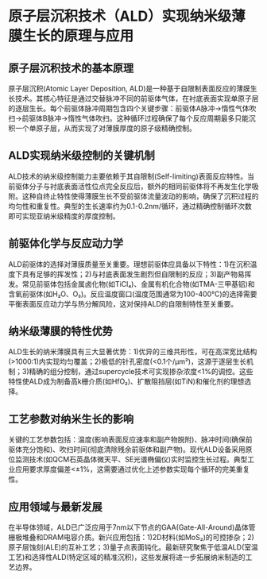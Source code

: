 # 原子层沉积技术（ALD）实现纳米级薄膜生长的原理与应用

## 原子层沉积技术的基本原理

原子层沉积(Atomic Layer Deposition, ALD)是一种基于自限制表面反应的薄膜生长技术。其核心特征是通过交替脉冲不同的前驱体气体，在衬底表面实现单原子层的逐层生长。每个前驱体脉冲周期包含四个关键步骤：前驱体A脉冲→惰性气体吹扫→前驱体B脉冲→惰性气体吹扫。这种循环过程确保了每个反应周期最多只能沉积一个单原子层，从而实现了对薄膜厚度的原子级精确控制。

## ALD实现纳米级控制的关键机制

ALD技术的纳米级控制能力主要依赖于其自限制(Self-limiting)表面反应特性。当前驱体分子与衬底表面活性位点完全反应后，额外的相同前驱体将不再发生化学吸附。这种自终止特性使得薄膜生长不受前驱体流量波动的影响，确保了沉积过程的均匀性和重复性。典型的生长速率约为0.1-0.2nm/循环，通过精确控制循环次数即可实现亚纳米级精度的厚度控制。

## 前驱体化学与反应动力学

ALD前驱体的选择对薄膜质量至关重要。理想前驱体应具备以下特性：1)在沉积温度下具有足够的挥发性；2)与衬底表面发生剧烈但自限制的反应；3)副产物易挥发。常见前驱体包括金属卤化物(如TiCl₄)、金属有机化合物(如TMA-三甲基铝)和含氧前驱体(如H₂O、O₃)。反应温度窗口(温度范围通常为100-400°C)的选择需要平衡表面反应动力学与热分解风险，这对保持ALD的自限制特性至关重要。

## 纳米级薄膜的特性优势

ALD生长的纳米薄膜具有三大显著优势：1)优异的三维共形性，可在高深宽比结构(>1000:1)内实现均匀覆盖；2)极低的针孔密度(<0.1个/μm²)，这源于逐层生长机制；3)精确的组分控制，通过supercycle技术可实现掺杂浓度<1%的调控。这些特性使ALD成为制备高k栅介质(如HfO₂)、扩散阻挡层(如TiN)和催化剂的理想选择。

## 工艺参数对纳米生长的影响

关键的工艺参数包括：温度(影响表面反应速率和副产物脱附)、脉冲时间(确保前驱体充分饱和)、吹扫时间(彻底清除残余前驱体和副产物)。现代ALD设备采用原位监测技术(如QCM石英晶体微天平、SE光谱椭偏仪)实时监控生长过程。典型工业应用要求厚度偏差<±1%，这需要通过优化上述参数实现每个循环的完美重复性。

## 应用领域与最新发展

在半导体领域，ALD已广泛应用于7nm以下节点的GAA(Gate-All-Around)晶体管栅极堆叠和DRAM电容介质。新兴应用包括：1)2D材料(如MoS₂)的可控掺杂；2)原子层蚀刻(ALE)的互补工艺；3)量子点表面钝化。最新研究聚焦于低温ALD(室温工艺)和选择性ALD(特定区域的精准沉积)，这些发展将进一步拓展纳米制造的工艺边界。